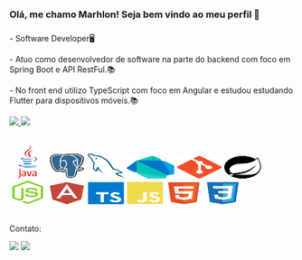 ### Olá, me chamo Marhlon! Seja bem vindo ao meu perfil 👋

###
<p>- Software Developer🖥️<p/>
<p>- Atuo como desenvolvedor de software na parte do backend com foco em Spring Boot e API RestFul.📚<p/>
<p>- No front end utilizo TypeScript com foco em Angular e estudou estudando Flutter para dispositivos móveis.📚<p/>

  <a href="https://github.com/marhlonkorb" target="_blank">
  <img height = "180em" src = "https://github-readme-stats.vercel.app/api?username=marhlonkorb&show_icons=true&theme=dark&include_all_commits=true&count_private=true" />
  <img height = "180em" src = "https://github-readme-stats.vercel.app/api/top-langs/?username=marhlonkorb&layout=compact&langs_count=7&theme=dark" />
</div>

  <div style = "display: inline"> <br>
  <a href="https://github.com/MarhlonKorb/jsp-servlet-jdbc-postgres-crud">
  <img height = "60" width = "65" src = "https://github.com/devicons/devicon/blob/master/icons/java/java-original-wordmark.svg"></a> 
  <a href="https://github.com/MarhlonKorb/conectaPostgre">
  <img height = "45" width = "65" src = "https://github.com/devicons/devicon/blob/master/icons/postgresql/postgresql-original.svg"></a>
  <a href="#"><img height = "45" width = "65" src = "https://github.com/devicons/devicon/blob/master/icons/mysql/mysql-original.svg"></a>
  <a href="https://github.com/MarhlonKorb/projeto_em_flutter">
  <img alt = "dart" height = "40" width = "85" src = "https://github.com/devicons/devicon/blob/master/icons/dart/dart-original.svg"></a>
  <a href="https://github.com/MarhlonKorb#"><img alt = "git" height = "40" width = "80" src = "https://github.com/devicons/devicon/blob/master/icons/git/git-original.svg"/></a>
  <a href="https://github.com/MarhlonKorb/clientes-app-api-spring-boot">
         <img height = "40" width = "65" src="https://raw.githubusercontent.com/devicons/devicon/master/icons/spring/spring-plain.svg"></a>
             <img height = "43" width = "65" src="https://raw.githubusercontent.com/devicons/devicon/master/icons/nodejs/nodejs-plain.svg">
  <a href="https://github.com/MarhlonKorb/clientes-app">
    <img height = "40" width = "65"  src="https://raw.githubusercontent.com/devicons/devicon/master/icons/angularjs/angularjs-plain.svg"></a>
  <a href="#">
         <img height = "40" width = "65"   src="https://raw.githubusercontent.com/devicons/devicon/master/icons/typescript/typescript-plain.svg"></a>
  <a href="#">
     <img height = "40" width = "65" src="https://raw.githubusercontent.com/devicons/devicon/master/icons/javascript/javascript-plain.svg"></a>
  <a href="#">
     <img height = "40" width = "65" src="https://raw.githubusercontent.com/devicons/devicon/master/icons/html5/html5-original.svg"></a>
    <a href="#">
         <img height = "40" width = "65" src="https://raw.githubusercontent.com/devicons/devicon/master/icons/css3/css3-original.svg"></a>
</div>
  
 <div><p><br>Contato: </p><a href="https://www.linkedin.com/in/marhlon-korb-de-oliveira-70282a78/" target="_blank"><img src="https://img.shields.io/badge/-LinkedIn-%230077B5?style=for-the-badge&logo=linkedin&logoColor=white" target="_blank"></a> <a href = "mailto:marhlonkorb@hotmail.com"><img src="https://img.shields.io/badge/-Gmail-%23333?style=for-the-badge&logo=gmail&logoColor=white" target="_blank"></a>
<div align = "center"></div>
